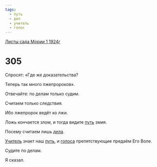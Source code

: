 ```yaml
---
tags:
  - путь
  - дел
  - учитель
  - голос
---
```


[Листы сада Мории 1 1924г](/agni/1924)

# 305
Спросят: «Где же доказательства?   

Теперь так много лжепророков».   

Отвечайте: по делам только судим.   

Считаем только следствия.   

Ибо лжепророк ведёт ко лжи.   

Ложь кончается злом, и тогда видите [путь](/tag/#путь) змия.   

Посему считаем лишь [дела](/tag/#дел).   

[Учитель](/tag/#учитель) знает наш [путь](/tag/#путь), и [голоса](/tag/#голос) препятствующие предаём Его Воле.   

Судите по делам.   

Я сказал.   

